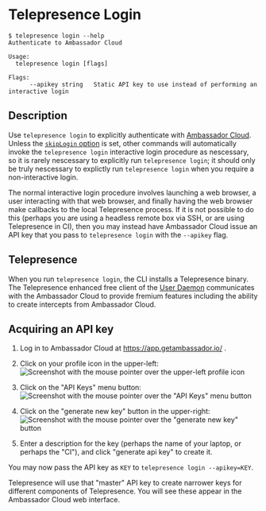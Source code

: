 # Telepresence Login

```console
$ telepresence login --help
Authenticate to Ambassador Cloud

Usage:
  telepresence login [flags]

Flags:
      --apikey string   Static API key to use instead of performing an interactive login
```

## Description

Use `telepresence login` to explicitly authenticate with [Ambassador
Cloud](https://www.getambassador.io/docs/cloud).  Unless the
[`skipLogin` option](../../config) is set, other commands will
automatically invoke the `telepresence login` interactive login
procedure as nescessary, so it is rarely nescessary to explicitly run
`telepresence login`; it should only be truly nescessary to explictly
run `telepresence login` when you require a non-interactive login.

The normal interactive login procedure involves launching a web
browser, a user interacting with that web browser, and finally having
the web browser make callbacks to the local Telepresence process.  If
it is not possible to do this (perhaps you are using a headless remote
box via SSH, or are using Telepresence in CI), then you may instead
have Ambassador Cloud issue an API key that you pass to `telepresence
login` with the `--apikey` flag.

## Telepresence

When you run `telepresence login`, the CLI installs
a Telepresence binary.  The Telepresence enhanced free client of the [User
Daemon](../../architecture) communicates with the Ambassador Cloud to
provide fremium features including the ability to create intercepts from
Ambassador Cloud.

## Acquiring an API key

1. Log in to Ambassador Cloud at https://app.getambassador.io/ .

2. Click on your profile icon in the upper-left: ![Screenshot with the
   mouse pointer over the upper-left profile icon](./login/apikey-2.png)

3. Click on the "API Keys" menu button: ![Screenshot with the mouse
   pointer over the "API Keys" menu button](./login/apikey-3.png)

4. Click on the "generate new key" button in the upper-right:
   ![Screenshot with the mouse pointer over the "generate new key"
   button](./login/apikey-4.png)

5. Enter a description for the key (perhaps the name of your laptop,
   or perhaps the "CI"), and click "generate api key" to create it.

You may now pass the API key as `KEY` to `telepresence login --apikey=KEY`.

Telepresence will use that "master" API key to create narrower keys
for different components of Telepresence.  You will see these appear
in the Ambassador Cloud web interface.
